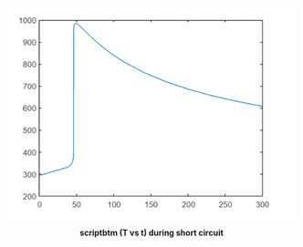 <p align = "center">
<img src="scriptbtm.png">

</p>

<p align = "center"><b>scriptbtm (T vs t) during short circuit</b></p>

